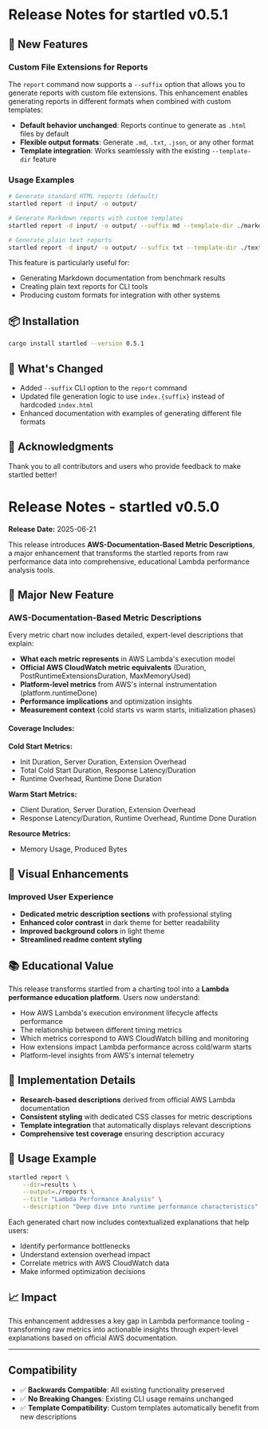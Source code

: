 # Release Notes for startled v0.5.1

## 🎯 New Features

### Custom File Extensions for Reports

The `report` command now supports a `--suffix` option that allows you to generate reports with custom file extensions. This enhancement enables generating reports in different formats when combined with custom templates:

- **Default behavior unchanged**: Reports continue to generate as `.html` files by default
- **Flexible output formats**: Generate `.md`, `.txt`, `.json`, or any other format
- **Template integration**: Works seamlessly with the existing `--template-dir` feature

### Usage Examples

```bash
# Generate standard HTML reports (default)
startled report -d input/ -o output/

# Generate Markdown reports with custom templates
startled report -d input/ -o output/ --suffix md --template-dir ./markdown-templates

# Generate plain text reports
startled report -d input/ -o output/ --suffix txt --template-dir ./text-templates
```

This feature is particularly useful for:
- Generating Markdown documentation from benchmark results
- Creating plain text reports for CLI tools
- Producing custom formats for integration with other systems

## 📦 Installation

```bash
cargo install startled --version 0.5.1
```

## 📝 What's Changed

- Added `--suffix` CLI option to the `report` command
- Updated file generation logic to use `index.{suffix}` instead of hardcoded `index.html`
- Enhanced documentation with examples of generating different file formats

## 🙏 Acknowledgments

Thank you to all contributors and users who provide feedback to make startled better!

# Release Notes - startled v0.5.0

**Release Date:** 2025-06-21

This release introduces **AWS-Documentation-Based Metric Descriptions**, a major enhancement that transforms the startled reports from raw performance data into comprehensive, educational Lambda performance analysis tools.

## 🎯 Major New Feature

### AWS-Documentation-Based Metric Descriptions

Every metric chart now includes detailed, expert-level descriptions that explain:

- **What each metric represents** in AWS Lambda's execution model
- **Official AWS CloudWatch metric equivalents** (Duration, PostRuntimeExtensionsDuration, MaxMemoryUsed)
- **Platform-level metrics** from AWS's internal instrumentation (platform.runtimeDone)
- **Performance implications** and optimization insights
- **Measurement context** (cold starts vs warm starts, initialization phases)

#### Coverage Includes:

**Cold Start Metrics:**
- Init Duration, Server Duration, Extension Overhead
- Total Cold Start Duration, Response Latency/Duration  
- Runtime Overhead, Runtime Done Duration

**Warm Start Metrics:**
- Client Duration, Server Duration, Extension Overhead
- Response Latency/Duration, Runtime Overhead, Runtime Done Duration

**Resource Metrics:**
- Memory Usage, Produced Bytes

## 🎨 Visual Enhancements

### Improved User Experience
- **Dedicated metric description sections** with professional styling
- **Enhanced color contrast** in dark theme for better readability  
- **Improved background colors** in light theme
- **Streamlined readme content styling**

## 📚 Educational Value

This release transforms startled from a charting tool into a **Lambda performance education platform**. Users now understand:

- How AWS Lambda's execution environment lifecycle affects performance
- The relationship between different timing metrics
- Which metrics correspond to AWS CloudWatch billing and monitoring
- How extensions impact Lambda performance across cold/warm starts
- Platform-level insights from AWS's internal telemetry

## 🔧 Implementation Details

- **Research-based descriptions** derived from official AWS Lambda documentation
- **Consistent styling** with dedicated CSS classes for metric descriptions
- **Template integration** that automatically displays relevant descriptions
- **Comprehensive test coverage** ensuring description accuracy

## 🚀 Usage Example

```bash
startled report \
    --dir=results \
    --output=./reports \
    --title "Lambda Performance Analysis" \
    --description "Deep dive into runtime performance characteristics"
```

Each generated chart now includes contextualized explanations that help users:
- Identify performance bottlenecks
- Understand extension overhead impact  
- Correlate metrics with AWS CloudWatch data
- Make informed optimization decisions

## 📈 Impact

This enhancement addresses a key gap in Lambda performance tooling - transforming raw metrics into actionable insights through expert-level explanations based on official AWS documentation.

---

## Compatibility

- ✅ **Backwards Compatible**: All existing functionality preserved
- ✅ **No Breaking Changes**: Existing CLI usage remains unchanged  
- ✅ **Template Compatibility**: Custom templates automatically benefit from new descriptions